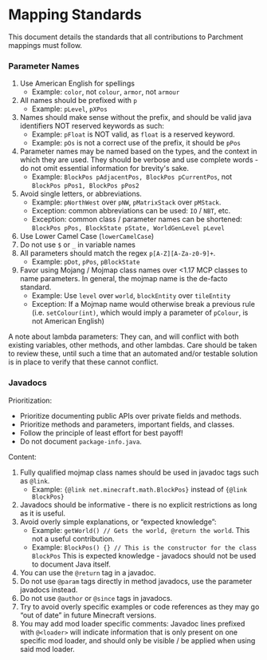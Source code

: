 # Mapping Standards

This document details the standards that all contributions to Parchment mappings must follow.

### Parameter Names

1. Use American English for spellings
    - Example: `color`, not `colour`, `armor`, not `armour`
1. All names should be prefixed with `p`
    - Example: `pLevel`, `pXPos`
1. Names should make sense without the prefix, and should be valid java identifiers NOT reserved keywords as such:
    - Example: `pFloat` is NOT valid, as `float` is a reserved keyword.
    - Example: `pOs` is not a correct use of the prefix, it should be `pPos`
1. Parameter names may be named based on the types, and the context in which they are used. They should be verbose and use complete words - do not omit essential information for brevity's sake.
    - Example: `BlockPos pAdjacentPos, BlockPos pCurrentPos`, not `BlockPos pPos1, BlockPos pPos2`
1. Avoid single letters, or abbreviations.
    - Example: `pNorthWest` over `pNW`, `pMatrixStack` over `pMStack`. 
    - Exception: common abbreviations can be used: `IO` / `NBT`, etc.
    - Exception: common class / parameter names can be shortened: `BlockPos pPos, BlockState pState, WorldGenLevel pLevel`
1. Use Lower Camel Case (`lowerCamelCase`)
1. Do not use `$` or `_` in variable names
1. All parameters should match the regex `p[A-Z][A-Za-z0-9]+`.
    - Example: `pDot`, `pPos`, `pBlockState`
1. Favor using Mojang / Mojmap class names over <1.17 MCP classes to name parameters. In general, the mojmap name is the de-facto standard.
    - Example: Use `level` over `world`, `blockEntity` over `tileEntity`
    - Exception: If a Mojmap name would otherwise break a previous rule (i.e. `setColour(int)`, which would imply a parameter of `pColour`, is not American English)


A note about lambda parameters: They can, and will conflict with both existing variables, other methods, and other lambdas. Care should be taken to review these, until such a time that an automated and/or testable solution is in place to verify that these cannot conflict.  

### Javadocs

Prioritization:

- Prioritize documenting public APIs over private fields and methods.
- Prioritize methods and parameters, important fields, and classes.
- Follow the principle of least effort for best payoff!
- Do not document `package-info.java`.

Content:

1. Fully qualified mojmap class names should be used in javadoc tags such as `@link`.
    - Example: `{@link net.minecraft.math.BlockPos}` instead of `{@link BlockPos}`
2. Javadocs should be informative - there is no explicit restrictions as long as it is useful.
3. Avoid overly simple explanations, or “expected knowledge”:
    - Example: `getWorld() // Gets the world, @return the world`. This not a useful contribution.
    - Example: `BlockPos() {} // This is the constructor for the class BlockPos` This is expected knowledge - javadocs should not be used to document Java itself.
4. You can use the `@return` tag in a javadoc.
5. Do not use `@param` tags directly in method javadocs, use the parameter javadocs instead.
6. Do not use `@author` or `@since` tags in javadocs.
7. Try to avoid overly specific examples or code references as they may go “out of date” in future Minecraft versions.
8. You may add mod loader specific comments: Javadoc lines prefixed with `@<loader>` will indicate information that is only present on one specific mod loader, and should only be visible / be applied when using said mod loader.
